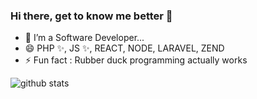 ### Hi there, get to know me better 👋

<!--
**mohammed-adil-moughal/mohammed-adil-moughal** is a ✨ _special_ ✨ repository because its `README.md` (this file) appears on your GitHub profile.
-->
- 🔭 I’m a Software Developer...
- 😄 PHP ✨, JS ✨, REACT, NODE, LARAVEL, ZEND
- ⚡ Fun fact : Rubber duck programming actually works


![github stats](https://github-readme-stats.vercel.app/api?username=mohammed-adil-moughal&show_icons=true&hide_border=true&prs_private=true&count_private=true&theme=dark)
